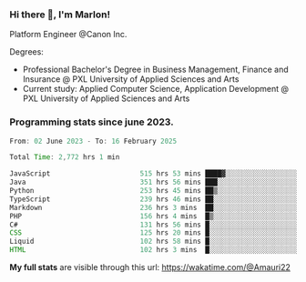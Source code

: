 
### Hi there 👋, I'm Marlon!

Platform Engineer @Canon Inc.

Degrees: 
- Professional Bachelor's Degree in Business Management, Finance and Insurance @ PXL University of Applied Sciences and Arts
- Current study: Applied Computer Science, Application Development @ PXL University of Applied Sciences and Arts

### Programming stats since june 2023.
<!--START_SECTION:waka-->

```java
From: 02 June 2023 - To: 16 February 2025

Total Time: 2,772 hrs 1 min

JavaScript                      515 hrs 53 mins ████▓░░░░░░░░░░░░░░░░░░░░   18.21 %
Java                            351 hrs 56 mins ███░░░░░░░░░░░░░░░░░░░░░░   12.42 %
Python                          253 hrs 45 mins ██▒░░░░░░░░░░░░░░░░░░░░░░   08.96 %
TypeScript                      239 hrs 46 mins ██░░░░░░░░░░░░░░░░░░░░░░░   08.46 %
Markdown                        236 hrs 3 mins  ██░░░░░░░░░░░░░░░░░░░░░░░   08.33 %
PHP                             156 hrs 4 mins  █▒░░░░░░░░░░░░░░░░░░░░░░░   05.51 %
C#                              131 hrs 56 mins █░░░░░░░░░░░░░░░░░░░░░░░░   04.66 %
CSS                             125 hrs 20 mins █░░░░░░░░░░░░░░░░░░░░░░░░   04.42 %
Liquid                          102 hrs 58 mins █░░░░░░░░░░░░░░░░░░░░░░░░   03.63 %
HTML                            102 hrs 3 mins  █░░░░░░░░░░░░░░░░░░░░░░░░   03.60 %
```

<!--END_SECTION:waka-->
**My full stats** are visible through this url: https://wakatime.com/@Amauri22
